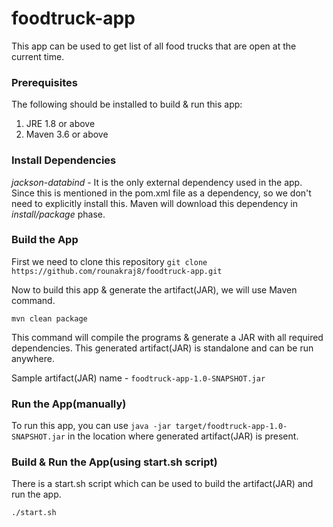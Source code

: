 # foodtruck-app

This app can be used to get list of all food trucks that are open at the current time.

### Prerequisites

The following  should be installed to build & run this app:
1. JRE 1.8 or above
2. Maven 3.6 or above

### Install Dependencies

_jackson-databind_ -  It is the only external dependency used in the app. 
Since this is mentioned in the pom.xml file as a dependency, so we don't need to explicitly install this.
    Maven will download this dependency in _install/package_ phase.
    
### Build the App
First we need to clone this repository `git clone https://github.com/rounakraj8/foodtruck-app.git`

Now to build this app & generate the artifact(JAR), we will use Maven command.

`mvn clean package`

This command will compile the programs & generate a JAR with all required dependencies.
This generated artifact(JAR) is standalone and can be run anywhere. 

Sample artifact(JAR) name - `foodtruck-app-1.0-SNAPSHOT.jar`
    
### Run the App(manually)

To run this app, you can use `java -jar target/foodtruck-app-1.0-SNAPSHOT.jar` in the location where generated artifact(JAR) is present.

### Build & Run the App(using start.sh script)

There is a start.sh script which can be used to build the artifact(JAR) and run the app.

`./start.sh `
